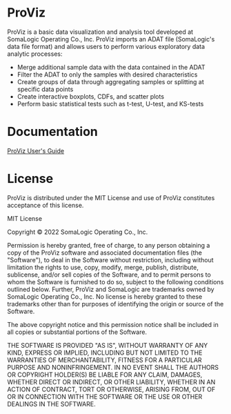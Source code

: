 # ProViz

ProViz is a basic data visualization and analysis tool developed at SomaLogic Operating Co., Inc.  ProViz imports an ADAT file (SomaLogic's data file format) and allows users to perform various exploratory data analytic processes:

* Merge additional sample data with the data contained in the ADAT
* Filter the ADAT to only the samples with desired characteristics
* Create groups of data through aggregating samples or splitting at specific data points
* Create interactive boxplots, CDFs, and scatter plots
* Perform basic statistical tests such as t-test, U-test, and KS-tests

# Documentation

[ProViz User's Guide](https://somalogic.github.io/ProViz/)

# License

ProViz is distributed under the MIT License and use of ProViz constitutes acceptance of this license.

MIT License

Copyright © 2022 SomaLogic Operating Co., Inc.

Permission is hereby granted, free of charge, to any person obtaining a copy of the ProViz software and associated documentation files (the "Software"), to deal in the Software without restriction, including without limitation the rights to use, copy, modify, merge, publish, distribute, sublicense, and/or sell copies of the Software, and to permit persons to whom the Software is furnished to do so, subject to the following conditions outlined below. Further, ProViz and SomaLogic are trademarks owned by SomaLogic Operating Co., Inc. No license is hereby granted to these trademarks other than for purposes of identifying the origin or source of the Software.

The above copyright notice and this permission notice shall be included in all copies or substantial portions of the Software.

THE SOFTWARE IS PROVIDED "AS IS", WITHOUT WARRANTY OF ANY KIND, EXPRESS OR IMPLIED, INCLUDING BUT NOT LIMITED TO THE WARRANTIES OF MERCHANTABILITY, FITNESS FOR A PARTICULAR PURPOSE AND NONINFRINGEMENT. IN NO EVENT SHALL THE AUTHORS OR COPYRIGHT HOLDER(S) BE LIABLE FOR ANY CLAIM, DAMAGES, WHETHER DIRECT OR INDIRECT, OR OTHER LIABILITY, WHETHER IN AN ACTION OF CONTRACT, TORT OR OTHERWISE, ARISING FROM, OUT OF OR IN CONNECTION WITH THE SOFTWARE OR THE USE OR OTHER DEALINGS IN THE SOFTWARE.
